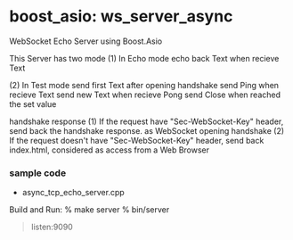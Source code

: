 boost_asio: ws_server_async
===============

WebSocket Echo Server using Boost.Asio

This Server has two mode
 (1) In Echo mode
echo back Text  when recieve Text

(2) In Test mode
send first Text after opening handshake
send Ping when recieve Text
send new Text  when recieve Pong
send Close when reached the set value

handshake response
(1) If the request have "Sec-WebSocket-Key" header, 
send back the handshake response.
as WebSocket opening handshake
(2) If the request doesn't have "Sec-WebSocket-Key" header, 
send back index.html, 
considered as access from a Web Browser


### sample code
- async_tcp_echo_server.cpp


Build and Run:
% make server
% bin/server  
> listen:9090 


